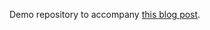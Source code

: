 Demo repository to accompany [this blog post](https://www.dennisdoomen.com/2025/02/nuke-conditions.html).
